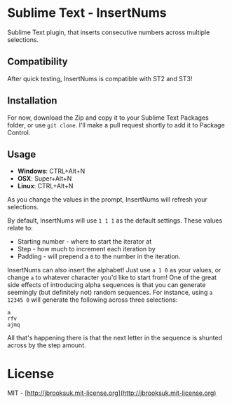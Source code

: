 # Sublime Text - InsertNums
Sublime Text plugin, that inserts consecutive numbers across multiple selections.

## Compatibility
After quick testing, InsertNums is compatible with ST2 and ST3!

## Installation
For now, download the Zip and copy it to your Sublime Text Packages folder, or use `git clone`. I'll make a pull request shortly to add it to Package Control.

## Usage

- **Windows**: CTRL+Alt+N
- **OSX**: Super+Alt+N
- **Linux**: CTRL+Alt+N

As you change the values in the prompt, InsertNums will refresh your selections.

By default, InsertNums will use `1 1 1` as the default settings. These values relate to:

- Starting number - where to start the iterator at
- Step - how much to increment each iteration by
- Padding - will prepend a `0` to the number in the iteration.

InsertNums can also insert the alphabet! Just use `a 1 0` as your values, or change `a` to whatever character you'd like to start from! One of the great side effects of introducing alpha sequences is that you can generate seemingly (but definitely not) random sequences. For instance, using `a 12345 0` will generate the following across three selections:

    a
	rfv
	ajmq

All that's happening there is that the next letter in the sequence is shunted across by the step amount.

# License
MIT - [http://jbrooksuk.mit-license.org](http://jbrooksuk.mit-license.org)